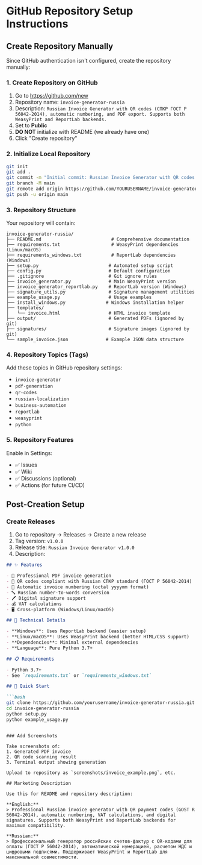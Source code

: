 # GitHub Repository Setup Instructions

## Create Repository Manually

Since GitHub authentication isn't configured, create the repository manually:

### 1. Create Repository on GitHub

1. Go to https://github.com/new
2. Repository name: `invoice-generator-russia`
3. Description: `Russian Invoice Generator with QR codes (СПКР ГОСТ Р 56042-2014), automatic numbering, and PDF export. Supports both WeasyPrint and ReportLab backends.`
4. Set to **Public**
5. **DO NOT** initialize with README (we already have one)
6. Click "Create repository"

### 2. Initialize Local Repository

```bash
git init
git add .
git commit -m "Initial commit: Russian Invoice Generator with QR codes and signatures"
git branch -M main
git remote add origin https://github.com/YOURUSERNAME/invoice-generator-russia.git
git push -u origin main
```

### 3. Repository Structure

Your repository will contain:

```
invoice-generator-russia/
├── README.md                          # Comprehensive documentation
├── requirements.txt                   # WeasyPrint dependencies (Linux/macOS)
├── requirements_windows.txt           # ReportLab dependencies (Windows)
├── setup.py                          # Automated setup script
├── config.py                         # Default configuration
├── .gitignore                        # Git ignore rules
├── invoice_generator.py              # Main WeasyPrint version
├── invoice_generator_reportlab.py    # ReportLab version (Windows)
├── signature_utils.py                # Signature management utilities
├── example_usage.py                  # Usage examples
├── install_windows.py               # Windows installation helper
├── templates/
│   └── invoice.html                  # HTML invoice template
├── output/                           # Generated PDFs (ignored by git)
├── signatures/                       # Signature images (ignored by git)
└── sample_invoice.json              # Example JSON data structure
```

### 4. Repository Topics (Tags)

Add these topics in GitHub repository settings:

- `invoice-generator`
- `pdf-generation`
- `qr-codes`
- `russian-localization`
- `business-automation`
- `reportlab`
- `weasyprint`
- `python`

### 5. Repository Features

Enable in Settings:
- ✅ Issues
- ✅ Wiki
- ✅ Discussions (optional)
- ✅ Actions (for future CI/CD)

## Post-Creation Setup

### Create Releases

1. Go to repository → Releases → Create a new release
2. Tag version: `v1.0.0`
3. Release title: `Russian Invoice Generator v1.0.0`
4. Description:
```markdown
## ✨ Features

- 📄 Professional PDF invoice generation
- 📱 QR codes compliant with Russian СПКР standard (ГОСТ Р 56042-2014)
- 🔢 Automatic invoice numbering (octal yyyymm format)
- 🔤 Russian number-to-words conversion
- 🖊️ Digital signature support
- 💰 VAT calculations
- 🖥️ Cross-platform (Windows/Linux/macOS)

## 🔧 Technical Details

- **Windows**: Uses ReportLab backend (easier setup)
- **Linux/macOS**: Uses WeasyPrint backend (better HTML/CSS support)
- **Dependencies**: Minimal external dependencies
- **Language**: Pure Python 3.7+

## 📋 Requirements

- Python 3.7+
- See `requirements.txt` or `requirements_windows.txt`

## 🚀 Quick Start

```bash
git clone https://github.com/yourusername/invoice-generator-russia.git
cd invoice-generator-russia
python setup.py
python example_usage.py
```
```

### Add Screenshots

Take screenshots of:
1. Generated PDF invoice
2. QR code scanning result
3. Terminal output showing generation

Upload to repository as `screenshots/invoice_example.png`, etc.

## Marketing Description

Use this for README and repository description:

**English:**
> Professional Russian invoice generator with QR payment codes (GOST R 56042-2014), automatic numbering, VAT calculations, and digital signatures. Supports both WeasyPrint and ReportLab backends for maximum compatibility.

**Russian:**
> Профессиональный генератор российских счетов-фактур с QR-кодами для оплаты (ГОСТ Р 56042-2014), автоматической нумерацией, расчетом НДС и цифровыми подписями. Поддерживает WeasyPrint и ReportLab для максимальной совместимости.
